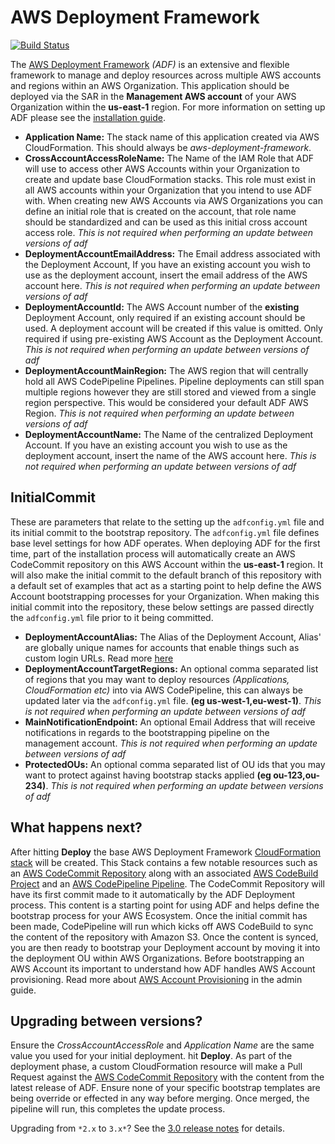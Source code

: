 # AWS Deployment Framework

[![Build Status](https://travis-ci.org/awslabs/aws-deployment-framework.svg?branch=master)](https://travis-ci.org/awslabs/aws-deployment-framework)

The [AWS Deployment Framework](https://github.com/awslabs/aws-deployment-framework)
*(ADF)* is an extensive and flexible framework to manage and deploy resources
across multiple AWS accounts and regions within an AWS Organization. This
application should be deployed via the SAR in the **Management AWS account** of
your AWS Organization within the **us-east-1** region. For more information on
setting up ADF please see the
[installation guide](https://github.com/awslabs/aws-deployment-framework/tree/master/docs/installation-guide.md).

- **Application Name:** The stack name of this application created via AWS
CloudFormation. This should always be *aws-deployment-framework*.
- **CrossAccountAccessRoleName:** The Name of the IAM Role that ADF will use to
access other AWS Accounts within your Organization to create and update base
CloudFormation stacks. This role must exist in all AWS accounts within your
Organization that you intend to use ADF with. When creating new AWS Accounts via
AWS Organizations you can define an initial role that is created on the account,
that role name should be standardized and can be used as this initial cross
account access role. *This is not required when performing an update between
versions of adf*
- **DeploymentAccountEmailAddress:** The Email address associated with the
Deployment Account, If you have an existing account you wish to use as the
deployment account, insert the email address of the AWS account here. *This is
not required when performing an update between versions of adf*
- **DeploymentAccountId:** The AWS Account number of the **existing** Deployment
Account, only required if an existing account should be used. A deployment
account will be created if this value is omitted. Only required if using
pre-existing AWS Account as the Deployment Account. *This is not required when
performing an update between versions of adf*
- **DeploymentAccountMainRegion:** The AWS region that will centrally hold all
AWS CodePipeline Pipelines. Pipeline deployments can still span multiple regions
however they are still stored and viewed from a single region perspective. This
would be considered your default ADF AWS Region. *This is not required when
performing an update between versions of adf*
- **DeploymentAccountName:** The Name of the centralized Deployment Account.
If you have an existing account you wish to use as the deployment account,
insert the name of the AWS account here. *This is not required when performing
an update between versions of adf*

## InitialCommit

These are parameters that relate to the setting up the `adfconfig.yml` file and
its initial commit to the bootstrap repository. The `adfconfig.yml` file defines
base level settings for how ADF operates. When deploying ADF for the first time,
part of the installation process will automatically create an AWS CodeCommit
repository on this AWS Account within the **us-east-1** region. It will also
make the initial commit to the default branch of this repository with a default
set of examples that act as a starting point to help define the AWS Account
bootstrapping processes for your Organization. When making this initial commit
into the repository, these below settings are passed directly the
`adfconfig.yml` file prior to it being committed.

- **DeploymentAccountAlias:**
The Alias of the Deployment Account, Alias' are globally unique names for
accounts that enable things such as custom login URLs. Read more
[here](https://docs.aws.amazon.com/IAM/latest/UserGuide/console_account-alias.html#AboutAccountAlias)
- **DeploymentAccountTargetRegions:**
An optional comma separated list of regions that you may want to deploy
resources *(Applications, CloudFormation etc)* into via AWS CodePipeline, this
can always be updated later via the `adfconfig.yml` file.
**(eg us-west-1,eu-west-1)**. *This is not required when performing an update
between versions of adf*
- **MainNotificationEndpoint:**
An optional Email Address that will receive notifications in regards to the
bootstrapping pipeline on the management account. *This is not required when
performing an update between versions of adf*
- **ProtectedOUs:**
An optional comma separated list of OU ids that you may want to protect against
having bootstrap stacks applied **(eg ou-123,ou-234)**. *This is not required
when performing an update between versions of adf*

## What happens next?

After hitting **Deploy** the base AWS Deployment Framework
[CloudFormation stack](https://console.aws.amazon.com/cloudformation/home?region=us-east-1#/stacks)
will be created. This Stack contains a few notable resources such as an
[AWS CodeCommit Repository](https://console.aws.amazon.com/codesuite/codecommit/repositories/aws-deployment-framework-bootstrap/browse?region=us-east-1)
along with an associated [AWS CodeBuild Project](https://console.aws.amazon.com/codesuite/codebuild/projects/aws-deployment-framework-base-templates/history?region=us-east-1)
and an [AWS CodePipeline Pipeline](https://console.aws.amazon.com/codesuite/codepipeline/pipelines/aws-deployment-framework-bootstrap-pipeline/view?region=us-east-1).
The CodeCommit Repository will have its first commit made to it automatically by
the ADF Deployment process. This content is a starting point for using ADF and
helps define the bootstrap process for your AWS Ecosystem. Once the initial
commit has been made, CodePipeline will run which kicks off AWS CodeBuild to
sync the content of the repository with Amazon S3. Once the content is synced,
you are then ready to bootstrap your Deployment account by moving it into the
deployment OU within AWS Organizations. Before bootstrapping an AWS Account its
important to understand how ADF handles AWS Account provisioning. Read more
about [AWS Account Provisioning](./admin-guide.md) in the admin guide.

## Upgrading between versions?

Ensure the *CrossAccountAccessRole* and *Application Name* are the same value
you used for your initial deployment. hit **Deploy**. As part of the deployment
phase, a custom CloudFormation resource will make a Pull Request against the
[AWS CodeCommit Repository](https://console.aws.amazon.com/codesuite/codecommit/repositories/aws-deployment-framework-bootstrap/browse?region=us-east-1)
with the content from the latest release of ADF. Ensure none of your specific
bootstrap templates are being override or effected in any way before merging.
Once merged, the pipeline will run, this completes the update process.

Upgrading from `*2.x` to `3.x*`? See the
[3.0 release notes](https://github.com/awslabs/aws-deployment-framework/releases)
for details.
